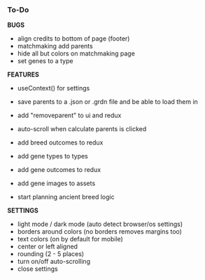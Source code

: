 ### To-Do
**BUGS**
* align credits to bottom of page (footer)
* matchmaking add parents
* hide all but colors on matchmaking page
* set genes to a type

**FEATURES**
* useContext() for settings
* save parents to a .json or .grdn file and be able to load them in
* add "removeparent" to ui and redux
* auto-scroll when calculate parents is clicked

* add breed outcomes to redux
* add gene types to types
* add gene outcomes to redux
* add gene images to assets

* start planning ancient breed logic

**SETTINGS**
* light mode / dark mode (auto detect browser/os settings)
* borders around colors (no borders removes margins too)
* text colors (on by default for mobile)
* center or left aligned
* rounding (2 - 5 places)
* turn on/off auto-scrolling
* close settings